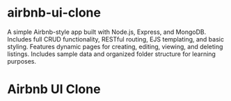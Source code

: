 # airbnb-ui-clone
A simple Airbnb-style app built with Node.js, Express, and MongoDB. Includes full CRUD functionality, RESTful routing, EJS templating, and basic styling. Features dynamic pages for creating, editing, viewing, and deleting listings. Includes sample data and organized folder structure for learning purposes.
# Airbnb UI Clone
